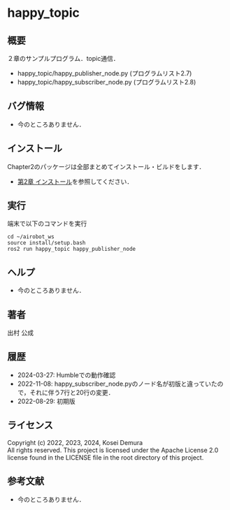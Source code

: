 # happy_topic
## 概要
２章のサンプルプログラム．topic通信．
- happy_topic/happy_publisher_node.py  (プログラムリスト2.7)
- happy_topic/happy_subscriber_node.py (プログラムリスト2.8)

## バグ情報
- 今のところありません．
  
## インストール
Chapter2のパッケージは全部まとめてインストール・ビルドをします．
- [第2章 インストール](https://github.com/AI-Robot-Book/chapter2)を参照してください．

## 実行  
端末で以下のコマンドを実行
```
cd ~/airobot_ws
source install/setup.bash
ros2 run happy_topic happy_publisher_node
```

## ヘルプ
- 今のところありません．
　
 
## 著者
出村 公成


## 履歴
- 2024-03-27: Humbleでの動作確認
- 2022-11-08: happy_subscriber_node.pyのノード名が初版と違っていたので，それに伴う7行と20行の変更．
- 2022-08-29: 初期版


## ライセンス
Copyright (c) 2022, 2023, 2024, Kosei Demura  
All rights reserved. This project is licensed under the Apache License 2.0 license found in the LICENSE file in the root directory of this project.


## 参考文献
- 今のところありません．
